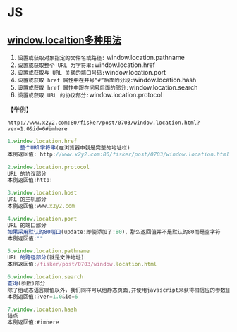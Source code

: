 # JS



## [window.localtion多种用法](https://www.cnblogs.com/lmxHome/p/10749911.html)

1. `设置或获取对象指定的文件名或路径:` window.location.pathname
2. `设置或获取整个 URL 为字符串:`window.location.href
3. `设置或获取与 URL 关联的端口号码:`window.location.port
4. `设置或获取 href 属性中在井号“#”后面的分段:`window.location.hash
5. `设置或获取 href 属性中跟在问号后面的部分:`window.location.search
6. `设置或获取 URL 的协议部分:`window.location.protocol

【举例】

```url
http://www.x2y2.com:80/fisker/post/0703/window.location.html?ver=1.0&id=6#imhere
```

```js
1.window.location.href
	整个URl字符串(在浏览器中就是完整的地址栏)
本例返回值: http://www.x2y2.com:80/fisker/post/0703/window.location.html?ver=1.0&id=6#imhere

2.window.location.protocol
URL 的协议部分
本例返回值:http:

3.window.location.host
URL 的主机部分
本例返回值:www.x2y2.com

4.window.location.port
URL 的端口部分
如果采用默认的80端口(update:即使添加了:80)，那么返回值并不是默认的80而是空字符
本例返回值:""

5.window.location.pathname
URL 的路径部分(就是文件地址)
本例返回值:/fisker/post/0703/window.location.html

6.window.location.search
查询(参数)部分
除了给动态语言赋值以外，我们同样可以给静态页面,并使用javascript来获得相信应的参数值
本例返回值:?ver=1.0&id=6

7.window.location.hash
锚点
本例返回值:#imhere
```